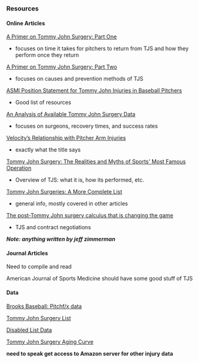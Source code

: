 ### Resources

#### Online Articles

[A Primer on Tommy John Surgery: Part One](http://www.hardballtimes.com/a-primer-on-tommy-john-surgery-part-one/)

* focuses on time it takes for pitchers to return from TJS and how they perform once they return

[A Primer on Tommy John Surgery: Part Two](http://www.hardballtimes.com/a-primer-on-tommy-john-surgery-part-two/)

* focuses on causes and prevention methods of TJS

[ASMI Position Statement for Tommy John Injuries in Baseball Pitchers](http://www.asmi.org/research.php?page=research&section=TJpositionstatement)

* Good list of resources

[An Analysis of Available Tommy John Surgery Data](http://www.hardballtimes.com/an-analysis-of-available-tommy-john-surgery-data/)

* focuses on surgeons, recovery times, and success rates

[Velocity’s Relationship with Pitcher Arm Injuries](http://www.hardballtimes.com/velocitys-relationship-with-pitcher-arm-injuries/)

* exactly what the title says

[Tommy John Surgery: The Realities and Myths of Sports' Most Famous Operation](http://bleacherreport.com/articles/1675444-tommy-john-surgery-the-realities-and-myths-of-sports-most-famous-operation)

* Overview of TJS: what it is, how its performed, etc.

[Tommy John Surgeries: A More Complete List](http://www.beyondtheboxscore.com/2012/11/4/3587834/MLB-tommy-john-surgeries-a-more-complete-list)

* general info, mostly covered in other articles

[The post-Tommy John surgery calculus that is changing the game](http://www.si.com/mlb/2015/04/21/tommy-john-surgery-jordan-zimmermann-matt-harvey)

* TJS and contract negotiations

**_Note: anything written by jeff zimmerman_**

#### Journal Articles

Need to compile and read

American Journal of Sports Medicine should have some good stuff of TJS

#### Data
[Brooks Baseball: Pitchf/x data](http://www.brooksbaseball.net/)

[Tommy John Surgery List](https://docs.google.com/spreadsheets/d/1gQujXQQGOVNaiuwSN680Hq-FDVsCwvN-3AazykOBON0/edit#gid=0)

[Disabled List Data](http://www.baseballheatmaps.com/disabled-list-data/)

[Tommy John Surgery Aging Curve](http://www.baseballheatmaps.com/tommy-john-aging-curve/)

**need to speak get access to Amazon server for other injury data**